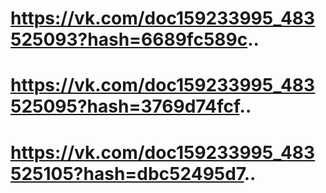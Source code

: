 # https://vk.com/doc159233995_483525093?hash=6689fc589c..  
# https://vk.com/doc159233995_483525095?hash=3769d74fcf..  
# https://vk.com/doc159233995_483525105?hash=dbc52495d7..

